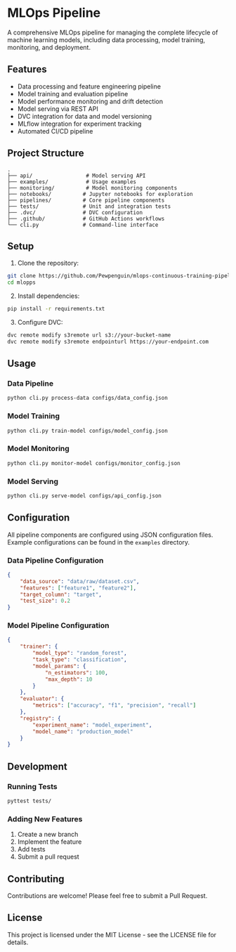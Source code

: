 # MLOps Pipeline

A comprehensive MLOps pipeline for managing the complete lifecycle of machine learning models, including data processing, model training, monitoring, and deployment.

## Features

- Data processing and feature engineering pipeline
- Model training and evaluation pipeline
- Model performance monitoring and drift detection
- Model serving via REST API
- DVC integration for data and model versioning
- MLflow integration for experiment tracking
- Automated CI/CD pipeline

## Project Structure

```
.
├── api/                 # Model serving API
├── examples/            # Usage examples
├── monitoring/          # Model monitoring components
├── notebooks/          # Jupyter notebooks for exploration
├── pipelines/          # Core pipeline components
├── tests/              # Unit and integration tests
├── .dvc/               # DVC configuration
├── .github/            # GitHub Actions workflows
└── cli.py              # Command-line interface
```

## Setup

1. Clone the repository:
```bash
git clone https://github.com/Pewpenguin/mlops-continuous-training-pipeline
cd mlopps
```

2. Install dependencies:
```bash
pip install -r requirements.txt
```

3. Configure DVC:
```bash
dvc remote modify s3remote url s3://your-bucket-name
dvc remote modify s3remote endpointurl https://your-endpoint.com
```

## Usage

### Data Pipeline

```bash
python cli.py process-data configs/data_config.json
```

### Model Training

```bash
python cli.py train-model configs/model_config.json
```

### Model Monitoring

```bash
python cli.py monitor-model configs/monitor_config.json
```

### Model Serving

```bash
python cli.py serve-model configs/api_config.json
```

## Configuration

All pipeline components are configured using JSON configuration files. Example configurations can be found in the `examples` directory.

### Data Pipeline Configuration

```json
{
    "data_source": "data/raw/dataset.csv",
    "features": ["feature1", "feature2"],
    "target_column": "target",
    "test_size": 0.2
}
```

### Model Pipeline Configuration

```json
{
    "trainer": {
        "model_type": "random_forest",
        "task_type": "classification",
        "model_params": {
            "n_estimators": 100,
            "max_depth": 10
        }
    },
    "evaluator": {
        "metrics": ["accuracy", "f1", "precision", "recall"]
    },
    "registry": {
        "experiment_name": "model_experiment",
        "model_name": "production_model"
    }
}
```

## Development

### Running Tests

```bash
pyttest tests/
```

### Adding New Features

1. Create a new branch
2. Implement the feature
3. Add tests
4. Submit a pull request

## Contributing

Contributions are welcome! Please feel free to submit a Pull Request.

## License

This project is licensed under the MIT License - see the LICENSE file for details.